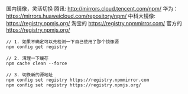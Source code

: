 国内镜像，灵活切换
腾讯: http://mirrors.cloud.tencent.com/npm/
华为：https://mirrors.huaweicloud.com/repository/npm/
中科大镜像: https://registry.npmjs.org/
淘宝的  https://registry.npmmirror.com/
官方的  https://registry.npmjs.org/

```
// 1. 如果不确定可以先检测一下自己使用了那个镜像源
npm config get registry

// 2. 清理一下缓存
npm cache clean --force

// 3. 切换新的源地址
npm config set registry https://registry.npmmirror.com
npm config set registry https://registry.npmjs.org/

```